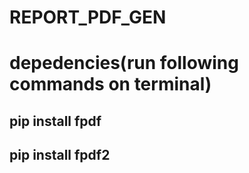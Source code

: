 # REPORT_PDF_GEN

# depedencies(run following commands on terminal)
## pip install fpdf
## pip install fpdf2